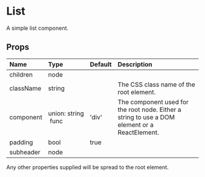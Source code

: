 List
====

A simple list component.

Props
-----

| Name | Type | Default | Description |
|:-----|:-----|:--------|:------------|
| children | node |  |  |
| className | string |  | The CSS class name of the root element. |
| component | union:&nbsp;string<br>&nbsp;func<br> | 'div' | The component used for the root node. Either a string to use a DOM element or a ReactElement. |
| padding | bool | true |  |
| subheader | node |  |  |

Any other properties supplied will be spread to the root element.
